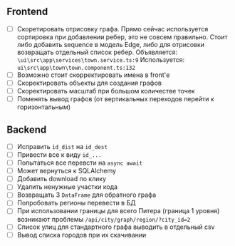 ## Frontend
- [ ] Скоретировать отрисовку графа. Прямо сейчас используется сортировка при добавлении ребер, это не совсем правильно. Стоит либо добавить sequence в модель Edge, либо для отрисовки возвращать отдельный список ребер. Объявляется: `\ui\src\app\services\town.service.ts:9`
Используется: `ui\src\app\town\town.component.ts:132`
- [ ] Возможно стоит скорректировать имена в front'е
- [ ] Скоректировать объекты для создания графов
- [ ] Скоректировать масштаб при большом количестве точек
- [ ] Поменять вывод графов (от вертикальных переходов перейти к горизонтальным)
## Backend
- [ ] Исправить `id_dist` на `id_dest`
- [ ] Привести все к виду `id_...`
- [ ] Попытаться все перевсти на `async await`
- [ ] Может вернуться к SQLAlchemy
- [ ] Добавить download по клику
- [ ] Удалить ненужные участки кода
- [ ] Возвращать 3 `DataFrame` для обратного графа
- [ ] Попробовать регионы перевести в БД
- [ ] При использовании границы для всего Питера (граница 1 уровня) возникают проблемы `/api/city/graph/region/?city_id=2`
- [ ] Список улиц для стандартного графа выводить в отдельный csv
- [ ] Вывод списка городов при их скачивании